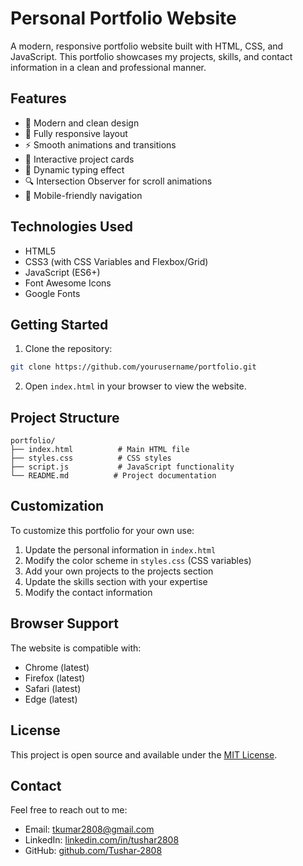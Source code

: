 # Personal Portfolio Website

A modern, responsive portfolio website built with HTML, CSS, and JavaScript. This portfolio showcases my projects, skills, and contact information in a clean and professional manner.

## Features

- 🎨 Modern and clean design
- 📱 Fully responsive layout
- ⚡ Smooth animations and transitions
- 🎯 Interactive project cards
- 📝 Dynamic typing effect
- 🔍 Intersection Observer for scroll animations
- 📱 Mobile-friendly navigation

## Technologies Used

- HTML5
- CSS3 (with CSS Variables and Flexbox/Grid)
- JavaScript (ES6+)
- Font Awesome Icons
- Google Fonts

## Getting Started

1. Clone the repository:
```bash
git clone https://github.com/yourusername/portfolio.git
```

2. Open `index.html` in your browser to view the website.

## Project Structure

```
portfolio/
├── index.html          # Main HTML file
├── styles.css          # CSS styles
├── script.js           # JavaScript functionality
└── README.md          # Project documentation
```

## Customization

To customize this portfolio for your own use:

1. Update the personal information in `index.html`
2. Modify the color scheme in `styles.css` (CSS variables)
3. Add your own projects to the projects section
4. Update the skills section with your expertise
5. Modify the contact information

## Browser Support

The website is compatible with:
- Chrome (latest)
- Firefox (latest)
- Safari (latest)
- Edge (latest)

## License

This project is open source and available under the [MIT License](LICENSE).

## Contact

Feel free to reach out to me:
- Email: tkumar2808@gmail.com
- LinkedIn: [linkedin.com/in/tushar2808](https://linkedin.com/in/tushar2808)
- GitHub: [github.com/Tushar-2808](https://github.com/Tushar-2808) 